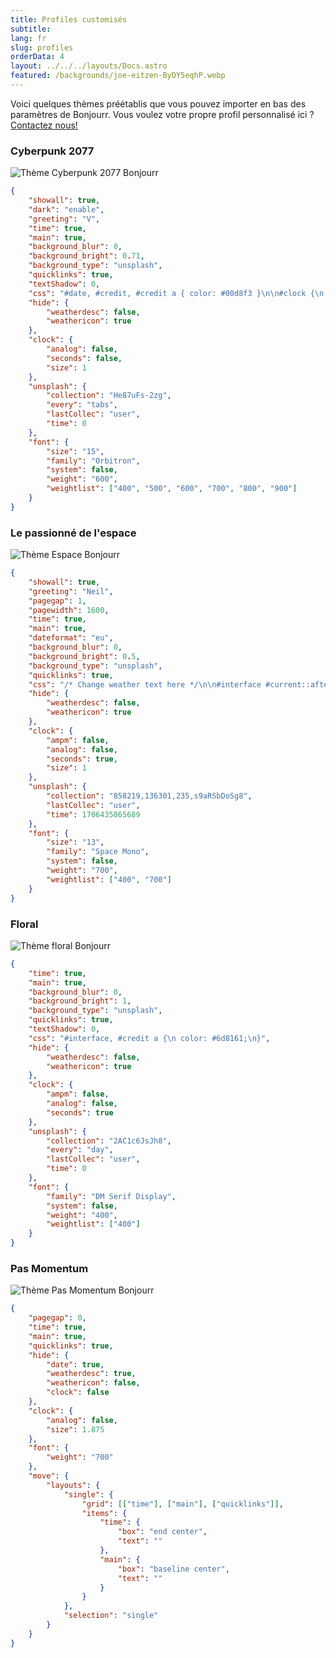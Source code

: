 ```yaml
---
title: Profiles customisés
subtitle:
lang: fr
slug: profiles
orderData: 4
layout: ../../../layouts/Docs.astro
featured: /backgrounds/joe-eitzen-ByDY5eqhP.webp
---
```


Voici quelques thèmes préétablis que vous pouvez importer en bas des paramètres de Bonjourr.
Vous voulez votre propre profil personnalisé ici ? [Contactez nous!](/#further)

### Cyberpunk 2077

![Thème Cyberpunk 2077 Bonjourr](/documentation/profiles/cyberpunk.webp)

```json
{
	"showall": true,
	"dark": "enable",
	"greeting": "V",
	"time": true,
	"main": true,
	"background_blur": 0,
	"background_bright": 0.71,
	"background_type": "unsplash",
	"quicklinks": true,
	"textShadow": 0,
	"css": "#date, #credit, #credit a { color: #00d8f3 }\n\n#clock {\n color: #fdf800;\n text-shadow: 5px 5px #00d8f3\n}\n\n#greetings, #weather_desc {\n text-shadow: none;\n background-color: #fdf800;\n padding: 10px 20px;\n color: black\n}",
	"hide": {
		"weatherdesc": false,
		"weathericon": true
	},
	"clock": {
		"analog": false,
		"seconds": false,
		"size": 1
	},
	"unsplash": {
		"collection": "He87uFs-2zg",
		"every": "tabs",
		"lastCollec": "user",
		"time": 0
	},
	"font": {
		"size": "15",
		"family": "Orbitron",
		"system": false,
		"weight": "600",
		"weightlist": ["400", "500", "600", "700", "800", "900"]
	}
}
```

### Le passionné de l'espace

![Thème Espace Bonjourr](/documentation/profiles/space.webp)

```json
{
	"showall": true,
	"greeting": "Neil",
	"pagegap": 1,
	"pagewidth": 1600,
	"time": true,
	"main": true,
	"dateformat": "eu",
	"background_blur": 0,
	"background_bright": 0.5,
	"background_type": "unsplash",
	"quicklinks": true,
	"css": "/* Change weather text here */\n\n#interface #current::after {\n content: 'C on earth.'\n}\n\n/* the rest */\n\n#interface { color: #dfe1cc!important }\n#interface #time #date { margin: 0 50px }\n#interface #time {\n display: flex;\n align-items: center;\n justify-content: center;\n flex-wrap: wrap;\n}\n\n#showSettings button img {\n filter: sepia(1)\n}\n\n",
	"hide": {
		"weatherdesc": false,
		"weathericon": true
	},
	"clock": {
		"ampm": false,
		"analog": false,
		"seconds": true,
		"size": 1
	},
	"unsplash": {
		"collection": "858219,136301,235,s9aRSbDoSg8",
		"lastCollec": "user",
		"time": 1706435865689
	},
	"font": {
		"size": "13",
		"family": "Space Mono",
		"system": false,
		"weight": "700",
		"weightlist": ["400", "700"]
	}
}
```

### Floral

![Thème floral Bonjourr](/documentation/profiles/floral.webp)

```json
{
	"time": true,
	"main": true,
	"background_blur": 0,
	"background_bright": 1,
	"background_type": "unsplash",
	"quicklinks": true,
	"textShadow": 0,
	"css": "#interface, #credit a {\n color: #6d8161;\n}",
	"hide": {
		"weatherdesc": false,
		"weathericon": true
	},
	"clock": {
		"ampm": false,
		"analog": false,
		"seconds": true
	},
	"unsplash": {
		"collection": "2AC1c6JsJh8",
		"every": "day",
		"lastCollec": "user",
		"time": 0
	},
	"font": {
		"family": "DM Serif Display",
		"system": false,
		"weight": "400",
		"weightlist": ["400"]
	}
}
```

### Pas Momentum

![Thème Pas Momentum Bonjourr](/documentation/profiles/not_momentum.webp)

```json
{
	"pagegap": 0,
	"time": true,
	"main": true,
	"quicklinks": true,
	"hide": {
		"date": true,
		"weatherdesc": true,
		"weathericon": false,
		"clock": false
	},
	"clock": {
		"analog": false,
		"size": 1.875
	},
	"font": {
		"weight": "700"
	},
	"move": {
		"layouts": {
			"single": {
				"grid": [["time"], ["main"], ["quicklinks"]],
				"items": {
					"time": {
						"box": "end center",
						"text": ""
					},
					"main": {
						"box": "baseline center",
						"text": ""
					}
				}
			},
			"selection": "single"
		}
	}
}
```
